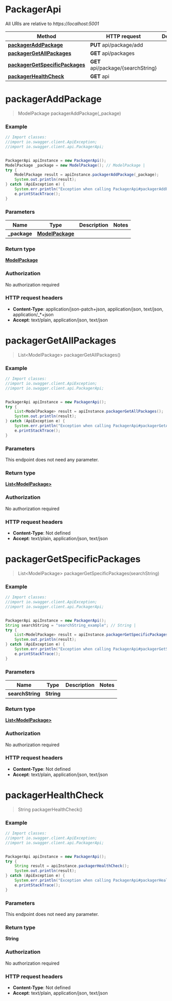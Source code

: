 # PackagerApi

All URIs are relative to *https://localhost:5001*

Method | HTTP request | Description
------------- | ------------- | -------------
[**packagerAddPackage**](PackagerApi.md#packagerAddPackage) | **PUT** api/package/add | 
[**packagerGetAllPackages**](PackagerApi.md#packagerGetAllPackages) | **GET** api/packages | 
[**packagerGetSpecificPackages**](PackagerApi.md#packagerGetSpecificPackages) | **GET** api/package/{searchString} | 
[**packagerHealthCheck**](PackagerApi.md#packagerHealthCheck) | **GET** api | 


<a name="packagerAddPackage"></a>
# **packagerAddPackage**
> ModelPackage packagerAddPackage(_package)



### Example
```java
// Import classes:
//import io.swagger.client.ApiException;
//import io.swagger.client.api.PackagerApi;


PackagerApi apiInstance = new PackagerApi();
ModelPackage _package = new ModelPackage(); // ModelPackage | 
try {
    ModelPackage result = apiInstance.packagerAddPackage(_package);
    System.out.println(result);
} catch (ApiException e) {
    System.err.println("Exception when calling PackagerApi#packagerAddPackage");
    e.printStackTrace();
}
```

### Parameters

Name | Type | Description  | Notes
------------- | ------------- | ------------- | -------------
 **_package** | [**ModelPackage**](ModelPackage.md)|  |

### Return type

[**ModelPackage**](ModelPackage.md)

### Authorization

No authorization required

### HTTP request headers

 - **Content-Type**: application/json-patch+json, application/json, text/json, application/_*+json
 - **Accept**: text/plain, application/json, text/json

<a name="packagerGetAllPackages"></a>
# **packagerGetAllPackages**
> List&lt;ModelPackage&gt; packagerGetAllPackages()



### Example
```java
// Import classes:
//import io.swagger.client.ApiException;
//import io.swagger.client.api.PackagerApi;


PackagerApi apiInstance = new PackagerApi();
try {
    List<ModelPackage> result = apiInstance.packagerGetAllPackages();
    System.out.println(result);
} catch (ApiException e) {
    System.err.println("Exception when calling PackagerApi#packagerGetAllPackages");
    e.printStackTrace();
}
```

### Parameters
This endpoint does not need any parameter.

### Return type

[**List&lt;ModelPackage&gt;**](ModelPackage.md)

### Authorization

No authorization required

### HTTP request headers

 - **Content-Type**: Not defined
 - **Accept**: text/plain, application/json, text/json

<a name="packagerGetSpecificPackages"></a>
# **packagerGetSpecificPackages**
> List&lt;ModelPackage&gt; packagerGetSpecificPackages(searchString)



### Example
```java
// Import classes:
//import io.swagger.client.ApiException;
//import io.swagger.client.api.PackagerApi;


PackagerApi apiInstance = new PackagerApi();
String searchString = "searchString_example"; // String | 
try {
    List<ModelPackage> result = apiInstance.packagerGetSpecificPackages(searchString);
    System.out.println(result);
} catch (ApiException e) {
    System.err.println("Exception when calling PackagerApi#packagerGetSpecificPackages");
    e.printStackTrace();
}
```

### Parameters

Name | Type | Description  | Notes
------------- | ------------- | ------------- | -------------
 **searchString** | **String**|  |

### Return type

[**List&lt;ModelPackage&gt;**](ModelPackage.md)

### Authorization

No authorization required

### HTTP request headers

 - **Content-Type**: Not defined
 - **Accept**: text/plain, application/json, text/json

<a name="packagerHealthCheck"></a>
# **packagerHealthCheck**
> String packagerHealthCheck()



### Example
```java
// Import classes:
//import io.swagger.client.ApiException;
//import io.swagger.client.api.PackagerApi;


PackagerApi apiInstance = new PackagerApi();
try {
    String result = apiInstance.packagerHealthCheck();
    System.out.println(result);
} catch (ApiException e) {
    System.err.println("Exception when calling PackagerApi#packagerHealthCheck");
    e.printStackTrace();
}
```

### Parameters
This endpoint does not need any parameter.

### Return type

**String**

### Authorization

No authorization required

### HTTP request headers

 - **Content-Type**: Not defined
 - **Accept**: text/plain, application/json, text/json

